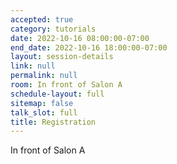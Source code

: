 ```yaml
---
accepted: true
category: tutorials
date: 2022-10-16 08:00:00-07:00
end_date: 2022-10-16 18:00:00-07:00
layout: session-details
link: null
permalink: null
room: In front of Salon A
schedule-layout: full
sitemap: false
talk_slot: full
title: Registration
---
```


In front of Salon A
